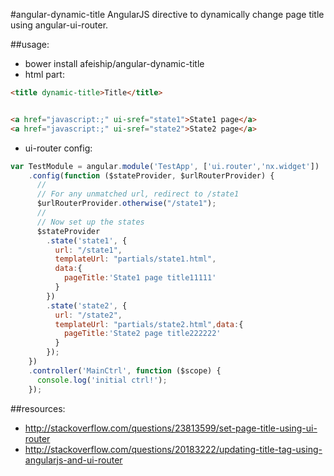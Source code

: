 #angular-dynamic-title
AngularJS directive to dynamically change page title using angular-ui-router.


##usage:
+ bower install afeiship/angular-dynamic-title
+ html part:
```html
<title dynamic-title>Title</title>


<a href="javascript:;" ui-sref="state1">State1 page</a>
<a href="javascript:;" ui-sref="state2">State2 page</a>

```

+ ui-router config:
```javascript
var TestModule = angular.module('TestApp', ['ui.router','nx.widget'])
    .config(function ($stateProvider, $urlRouterProvider) {
      //
      // For any unmatched url, redirect to /state1
      $urlRouterProvider.otherwise("/state1");
      //
      // Now set up the states
      $stateProvider
        .state('state1', {
          url: "/state1",
          templateUrl: "partials/state1.html",
          data:{
            pageTitle:'State1 page title11111'
          }
        })
        .state('state2', {
          url: "/state2",
          templateUrl: "partials/state2.html",data:{
            pageTitle:'State2 page title222222'
          }
        });
    })
    .controller('MainCtrl', function ($scope) {
      console.log('initial ctrl!');
    });
```


##resources:
+ http://stackoverflow.com/questions/23813599/set-page-title-using-ui-router
+ http://stackoverflow.com/questions/20183222/updating-title-tag-using-angularjs-and-ui-router
